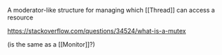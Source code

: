 A moderator-like structure for managing which [[Thread]] can access a resource

https://stackoverflow.com/questions/34524/what-is-a-mutex

(is the same as a [[Monitor]]?)
